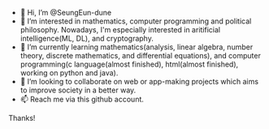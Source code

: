 - 👋 Hi, I’m @SeungEun-dune
- 👀 I’m interested in mathematics, computer programming and political philosophy. Nowadays, I'm especially interested in aritificial intelligence(ML, DL), and cryptography.
- 🌱 I’m currently learning mathematics(analysis, linear algebra, number theory, discrete mathematics, and differential equations), and computer programming(c language(almost finished), html(almost finished), working on python and java).
- 💞️ I’m looking to collaborate on web or app-making projects which aims to improve society in a better way.
- 📫 Reach me via this github account.

Thanks!

<!---
SeungEun-dune/SeungEun-dune is a ✨ special ✨ repository because its `README.md` (this file) appears on your GitHub profile.
You can click the Preview link to take a look at your changes.
--->
